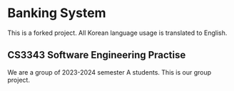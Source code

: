# Banking System

This is a forked project. All Korean language usage is translated to English.

## CS3343 Software Engineering Practise

We are a group of 2023-2024 semester A students.
This is our group project.